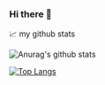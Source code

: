 ### Hi there 👋

<!--
**Ekaitzjv/Ekaitzjv** is a ✨ _special_ ✨ repository because its `README.md` (this file) appears on your GitHub profile.

Here are some ideas to get you started:

- 🔭 I’m currently working on ...
- 🌱 I’m currently learning ...
- 👯 I’m looking to collaborate on ...
- 🤔 I’m looking for help with ...
- 💬 Ask me about ...
- 📫 How to reach me: ...
- 😄 Pronouns: ...
- ⚡ Fun fact: ...
-->

📈 my github stats

![Anurag's github stats](https://github-readme-stats.vercel.app/api?username=Ekaitzjv&show_icons=true&theme=radical)

[![Top Langs](https://github-readme-stats.vercel.app/api/top-langs/?username=Ekaitzjv&show_icons=true&theme=radical)](https://github.com/anuraghazra/github-readme-stats)

